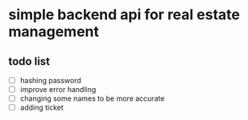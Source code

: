 
  <h1> simple backend api for real estate management</h1>
   <h2>todo list</h2>

- [ ] hashing password
- [ ] improve error handling
- [ ] changing some names to be more accurate
- [ ] adding ticket